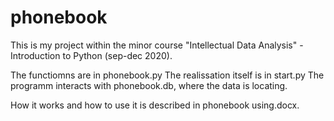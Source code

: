 # phonebook

This is my project within the minor course "Intellectual Data Analysis" - Introduction to Python (sep-dec 2020).

The functiomns are in phonebook.py
The realissation itself is in start.py
The programm interacts with phonebook.db, where the data is locating.

How it works and how to use it is described in phonebook using.docx.

